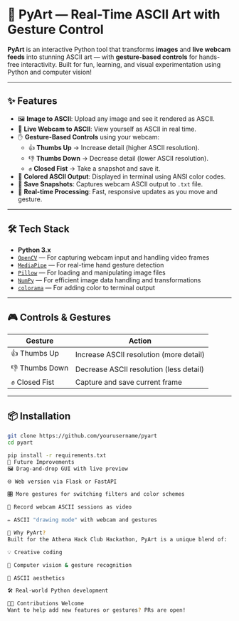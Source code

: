 # 🎨 PyArt — Real-Time ASCII Art with Gesture Control

**PyArt** is an interactive Python tool that transforms **images** and **live webcam feeds** into stunning ASCII art — with **gesture-based controls** for hands-free interactivity. Built for fun, learning, and visual experimentation using Python and computer vision!

---

## ✨ Features

- 🖼️ **Image to ASCII**: Upload any image and see it rendered as ASCII.
- 🎥 **Live Webcam to ASCII**: View yourself as ASCII in real time.
- ✋ **Gesture-Based Controls** using your webcam:
  - 👍 **Thumbs Up** → Increase detail (higher ASCII resolution).
  - 👎 **Thumbs Down** → Decrease detail (lower ASCII resolution).
  - ✊ **Closed Fist** → Take a snapshot and save it.
- 🌈 **Colored ASCII Output**: Displayed in terminal using ANSI color codes.
- 💾 **Save Snapshots**: Captures webcam ASCII output to `.txt` file.
- 🔁 **Real-time Processing**: Fast, responsive updates as you move and gesture.

---

## 🛠️ Tech Stack

- **Python 3.x**
- [`OpenCV`](https://opencv.org/) — For capturing webcam input and handling video frames
- [`MediaPipe`](https://developers.google.com/mediapipe) — For real-time hand gesture detection
- [`Pillow`](https://python-pillow.org/) — For loading and manipulating image files
- [`NumPy`](https://numpy.org/) — For efficient image data handling and transformations
- [`colorama`](https://pypi.org/project/colorama/) — For adding color to terminal output

---

## 🎮 Controls & Gestures

| Gesture | Action |
|--------|--------|
| 👍 Thumbs Up | Increase ASCII resolution (more detail) |
| 👎 Thumbs Down | Decrease ASCII resolution (less detail) |
| ✊ Closed Fist | Capture and save current frame |

---

## 📦 Installation

```bash
git clone https://github.com/yourusername/pyart
cd pyart

pip install -r requirements.txt
🧪 Future Improvements
🖼️ Drag-and-drop GUI with live preview

🌐 Web version via Flask or FastAPI

🎛️ More gestures for switching filters and color schemes

🎥 Record webcam ASCII sessions as video

✏️ ASCII "drawing mode" with webcam and gestures

🔗 Why PyArt?
Built for the Athena Hack Club Hackathon, PyArt is a unique blend of:

💡 Creative coding

🧠 Computer vision & gesture recognition

🎨 ASCII aesthetics

🛠️ Real-world Python development

👩‍💻 Contributions Welcome
Want to help add new features or gestures? PRs are open!

